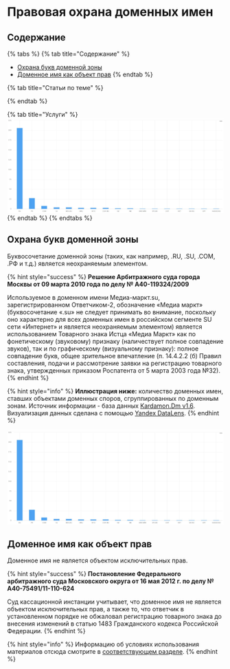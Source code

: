 # Правовая охрана доменных имен

## Содержание

{% tabs %}
{% tab title="Содержание" %}
* [Охрана букв доменной зоны](legal-defense.md#okhrana-bukv-domennoi-zony)
* [Доменное имя как объект прав](legal-defense.md#domennoe-imya-kak-obekt-prav)
{% endtab %}

{% tab title="Статьи по теме" %}

{% endtab %}

{% tab title="Услуги" %}
![&#x423;&#x441;&#x43B;&#x443;&#x433;&#x438; &#x44E;&#x440;&#x438;&#x441;&#x442;&#x430; \(&#x442;&#x435;&#x441;&#x442;\)](../../.gitbook/assets/domains-kardamon-v1.6.JPG)
{% endtab %}
{% endtabs %}

## Охрана букв доменной зоны

Буквосочетание доменной зоны \(таких, как например, .RU, .SU, .COM, .РФ и т.д.\) является неохраняемым элементом.

{% hint style="success" %}
**Решение Арбитражного суда города Москвы от 09 марта 2010 года по делу № А40-119324/2009**

Используемое в доменном имени Медиа-маркт.su, зарегистрированном Ответчиком-2, обозначение «Медиа маркт» \(буквосочетание «.su» не следует принимать во внимание, поскольку оно характерно для всех доменных имен в российском сегменте SU сети «Интернет» и является неохраняемым элементом\) является использованием Товарного знака Истца «Медиа Маркт» как по фонетическому \(звуковому\) признаку \(наличествует полное совпадение звуков\), так и по графическому \(визуальному признаку\): полное совпадение букв, общее зрительное впечатление \(п. 14.4.2.2 \(б\) Правил составления, подачи и рассмотрение заявки на регистрацию товарного знака, утвержденных приказом Роспатента от 5 марта 2003 года №32\).
{% endhint %}

{% hint style="info" %}
**Иллюстрация ниже:** количество доменных имен, ставших объектами доменных споров, сгруппированных по доменным зонам. Источник информации - база данных [Kardamon.Dm v1.6](https://dorotenko.pro/ru/kardamon/). Визуализация данных сделана с помощью [Yandex DataLens](https://datalens.yandex.ru).
{% endhint %}

![&#x41F;&#x43E;&#x434;&#x430;&#x432;&#x43B;&#x44F;&#x44E;&#x449;&#x435;&#x435; &#x431;&#x43E;&#x43B;&#x44C;&#x448;&#x438;&#x43D;&#x441;&#x442;&#x432;&#x43E; &#x441;&#x43F;&#x43E;&#x440;&#x43E;&#x432; &#x43F;&#x440;&#x438;&#x445;&#x43E;&#x434;&#x438;&#x43B;&#x43E;&#x441;&#x44C; &#x43D;&#x430; &#x434;&#x43E;&#x43C;&#x435;&#x43D;&#x43D;&#x44B;&#x435; &#x438;&#x43C;&#x435;&#x43D;&#x430; &#x432; &#x437;&#x43E;&#x43D;&#x435; .RU](../../.gitbook/assets/domains-kardamon-v1.6.JPG)

## Доменное имя как объект прав

Доменное имя не является объектом исключительных прав.

{% hint style="success" %}
**Постановление Федерального арбитражного суда Московского округа от 16 мая 2012 г. по делу № А40-75491/11-110-624**

Суд кассационной инстанции учитывает, что доменное имя не является объектом исключительных прав, а также то, что ответчик в установленном порядке не обжаловал регистрацию товарного знака до внесения изменений в статью 1483 Гражданского кодекса Российской Федерации.
{% endhint %}



{% hint style="info" %}
Информацию об условиях использования материалов отсюда смотрите в [соответствующем разделе](../../obshaya-informaciya/license.md).
{% endhint %}

